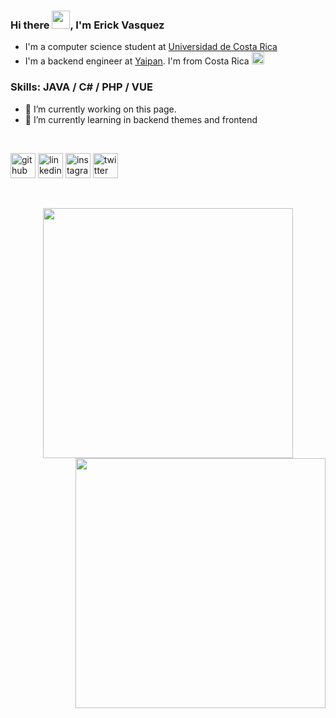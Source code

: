 ### Hi there <img src="https://github.com/TheDudeThatCode/TheDudeThatCode/blob/master/Assets/Hi.gif" width="29px">, I'm Erick Vasquez
 
- I'm a computer science student at [Universidad de Costa Rica ](https://www.ucr.ac.cr/) 
- I'm a backend engineer at [Yaipan](https://www.yaipan.com/). I'm from Costa Rica <img src="https://cdn.pixabay.com/animation/2022/08/09/03/40/03-40-44-304_512.gif" width="20"/>


### Skills:   JAVA  / C# / PHP / VUE

- 🔭 I’m currently working on this page. 
- 🌱 I’m currently learning in backend themes and frontend

<br>

[<img src='https://cdn.jsdelivr.net/npm/simple-icons@3.0.1/icons/github.svg' alt='github' height='40'>](https://github.com/erickvasm)  [<img src='https://cdn.jsdelivr.net/npm/simple-icons@3.0.1/icons/linkedin.svg' alt='linkedin' height='40'>](https://www.linkedin.com/in/erickvasquezmurillo/)  [<img src='https://cdn.jsdelivr.net/npm/simple-icons@3.0.1/icons/instagram.svg' alt='instagram' height='40'>](https://www.instagram.com/erickvasm/)  [<img src='https://cdn.jsdelivr.net/npm/simple-icons@3.0.1/icons/twitter.svg' alt='twitter' height='40'>](https://twitter.com/erickmurill0)  

<br>

<p align="center">
  <img src="https://github-readme-stats.vercel.app/api?username=erickvasm&show_icons=true" width="400"/>
  <img align="right" src="https://github-readme-streak-stats.herokuapp.com/?user=erickvasm&hide_border=false" width="400"/>
</p>
